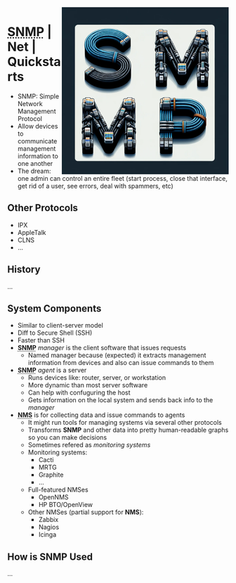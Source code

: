 <img src="assets/SNMP.webp" alt="Simple Network Management Protocol" style="width: 380px;" align="right">

# <acronym title="Simple Network Management Protocol">SNMP</acronym> | Net | Quickstarts
- SNMP: Simple Network Management Protocol
- Allow devices to communicate management information to one another
- The dream: one admin can control an entire fleet (start process, close that interface, get rid of a user, see errors, deal with spammers, etc)

## Other Protocols
- IPX
- AppleTalk
- CLNS
- ...

## History
...

## System Components
- Similar to client-server model
- Diff to Secure Shell (SSH)
- Faster than SSH
- <acronym title="Simple Network Management Protocol">**SNMP**</acronym> *manager* is the client software that issues requests
  - Named manager because (expected) it extracts management information from devices and also can issue commands to them
- <acronym title="Simple Network Management Protocol">**SNMP**</acronym> *agent* is a server
  - Runs devices like: router, server, or workstation
  - More dynamic than most server software
  - Can help with confuguring the host
  - Gets information on the local system and sends back info to the *manager*
- <acronym title="Network Management System"><strong>NMS</strong></acronym> is for collecting data and issue commands to agents
  - It might run tools for managing systems via several other protocols
  - Transforms **SNMP** and other data into pretty human-readable graphs so you can make decisions
  - Sometimes refered as *monitoring systems*
  - Monitoring systems: 
    - Cacti
    - MRTG
    - Graphite
    - ...
  - Full-featured NMSes
    - OpenNMS
    - HP BTO/OpenView
  - Other NMSes (partial support for **NMS**): 
    - Zabbix
    - Nagios
    - Icinga
## How is SNMP Used
...

